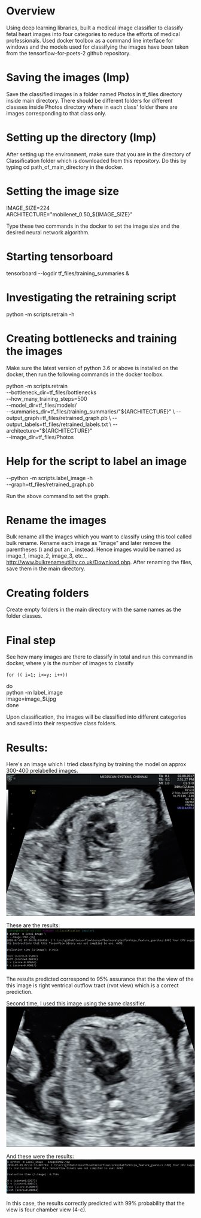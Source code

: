 # Overview
Using deep learning libraries, built a medical image classifier to classify fetal heart images into four categories to reduce the efforts of medical professionals.
Used docker toolbox as a command line interface for windows and the models used for classifying the images have been taken from the  tensorflow-for-poets-2 github repository.

# Saving the images (Imp)
Save the classified images in a folder named Photos in tf_files directory inside main directory. 
There should be different folders for different classses inside Photos directory where in each class' folder there are
images corresponding to that class only. 

# Setting up the directory (Imp)
After setting up the environment, make sure that you are in the directory
of Classification folder which is downloaded from this repository. Do this by typing cd path_of_main_directory in the docker.

# Setting the image size
IMAGE_SIZE=224 \
ARCHITECTURE="mobilenet_0.50_${IMAGE_SIZE}"

Type these two commands in the docker to set the image size and the desired neural network algorithm.

# Starting tensorboard
tensorboard --logdir tf_files/training_summaries &

# Investigating the retraining script
python -m scripts.retrain -h

# Creating bottlenecks and training the images
Make sure the latest version of python 3.6 or above is installed on the docker, then run the following commands in the docker toolbox.

python -m scripts.retrain \
  --bottleneck_dir=tf_files/bottlenecks \
  --how_many_training_steps=500 \
  --model_dir=tf_files/models/ \
  --summaries_dir=tf_files/training_summaries/"${ARCHITECTURE}" \
  --output_graph=tf_files/retrained_graph.pb \
  --output_labels=tf_files/retrained_labels.txt \
  --architecture="${ARCHITECTURE}" \
  --image_dir=tf_files/Photos
  
# Help for the script to label an image
  --python -m scripts.label_image -h \
  --graph=tf_files/retrained_graph.pb  
  
  Run the above command to set the graph.
  
 # Rename the images 
 Bulk rename all the images which you want to classify using this tool called bulk rename. Rename each image as "image" and later remove  the parentheses () and put an _ instead. Hence images would be named as image_1, image_2, image_3, etc...
 http://www.bulkrenameutility.co.uk/Download.php. After renaming the files, save them in the main directory.
 
  # Creating folders 
  Create empty folders in the main directory with the same names as the folder classes.
  
  # Final step
  See how many images are there to classify in total and run this command in docker, where y is the number of images to classify
  
    for (( i=1; i<=y; i++))
  do \
    python -m label_image \
    image=image_$i.jpg \
  done 

Upon classification, the images will be classified into different categories and saved into their respective class folders.
    
 # Results:
 Here's an image which I tried classifying by training the model on approx 300-400 prelabelled images. 
 ![](IMG.jpg)
 
 These are the results:
 ![](Results1.jpg)
 
 The results predicted correspond to 95% assurance that the the view of the this image is right ventrical outflow tract (rvot view) which is a correct prediction.
 
 Second time, I used this image using the same classifier. 
 ![](Image.jpg)
 
 And these were the results:
 ![](Results2.jpg) 
 
 In this case, the results correctly predicted with 99% probability that the view is four chamber view (4-c).




